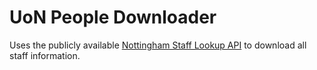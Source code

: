 # UoN People Downloader

Uses the publicly available [Nottingham Staff Lookup API](https://staff-lookup.api.nottingham.ac.uk/index.html) to download all staff information.
